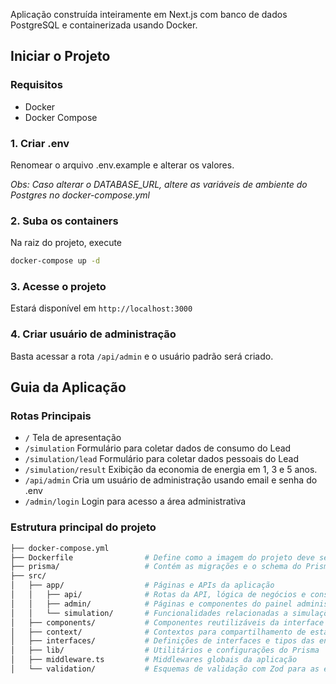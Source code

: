 Aplicação construída inteiramente em Next.js com banco de dados PostgreSQL e containerizada usando Docker.

## Iniciar o Projeto

### Requisitos

- Docker
- Docker Compose

### 1. Criar .env

Renomear o arquivo .env.example e alterar os valores.

*Obs: Caso alterar o DATABASE_URL, altere as variáveis de ambiente do Postgres no docker-compose.yml*

### 2. Suba os containers

Na raiz do projeto, execute

```bash
docker-compose up -d
```

### 3. Acesse o projeto

Estará disponível em `http://localhost:3000`

### 4. Criar usuário de administração

Basta acessar a rota `/api/admin` e o usuário padrão será criado.

## Guia da Aplicação

### Rotas Principais

- `/` Tela de apresentação
- `/simulation` Formulário para coletar dados de consumo do Lead
- `/simulation/lead` Formulário para coletar dados pessoais do Lead
- `/simulation/result` Exibição da economia de energia em 1, 3 e 5 anos.
- `/api/admin` Cria um usuário de administração usando email e senha do .env
- `/admin/login` Login para acesso a área administrativa

### Estrutura principal do projeto

```bash
├── docker-compose.yml
├── Dockerfile                # Define como a imagem do projeto deve ser construída
├── prisma/                   # Contém as migrações e o schema do Prisma
├── src/
│   ├── app/                  # Páginas e APIs da aplicação
│   │   ├── api/              # Rotas da API, lógica de negócios e consultas ao banco
│   │   ├── admin/            # Páginas e componentes do painel administrativo
│   │   └── simulation/       # Funcionalidades relacionadas a simulações
│   ├── components/           # Componentes reutilizáveis da interface
│   ├── context/              # Contextos para compartilhamento de estado entre componentes
│   ├── interfaces/           # Definições de interfaces e tipos das entidades
│   ├── lib/                  # Utilitários e configurações do Prisma
│   ├── middleware.ts         # Middlewares globais da aplicação
│   └── validation/           # Esquemas de validação com Zod para as entidades

```
